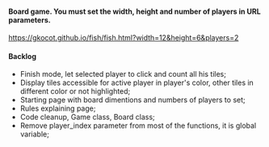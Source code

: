 #### Board game. You must set the width, height and number of players in URL parameters.
https://gkocot.github.io/fish/fish.html?width=12&height=6&players=2

#### Backlog
- Finish mode, let selected player to click and count all his tiles;
- Display tiles accessible for active player in player's color, other tiles in different color or not highlighted;
- Starting page with board dimentions and numbers of players to set;
- Rules explaining page;
- Code cleanup, Game class, Board class;
- Remove player_index parameter from most of the functions, it is global variable;